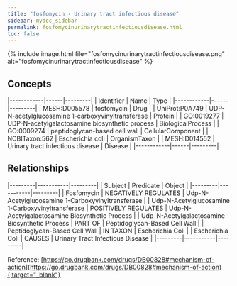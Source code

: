 ```yaml
---
title: "fosfomycin - Urinary tract infectious disease"
sidebar: mydoc_sidebar
permalink: fosfomycinurinarytractinfectiousdisease.html
toc: false 
---
```


{% include image.html file="fosfomycinurinarytractinfectiousdisease.png" alt="fosfomycinurinarytractinfectiousdisease" %}

## Concepts

|------------|------|---------|
| Identifier | Name | Type    |
|------------|------|---------|
| MESH:D005578 | fosfomycin | Drug |
| UniProt:P0A749 | UDP-N-acetylglucosamine 1-carboxyvinyltransferase | Protein |
| GO:0019277 | UDP-N-acetylgalactosamine biosynthetic process | BiologicalProcess |
| GO:0009274 | peptidoglycan-based cell wall | CellularComponent |
| NCBITaxon:562 | Escherichia coli | OrganismTaxon |
| MESH:D014552 | Urinary tract infectious disease | Disease |
|------------|------|---------|

## Relationships

|---------|-----------|---------|
| Subject | Predicate | Object  |
|---------|-----------|---------|
| Fosfomycin | NEGATIVELY REGULATES | Udp-N-Acetylglucosamine 1-Carboxyvinyltransferase |
| Udp-N-Acetylglucosamine 1-Carboxyvinyltransferase | POSITIVELY REGULATES | Udp-N-Acetylgalactosamine Biosynthetic Process |
| Udp-N-Acetylgalactosamine Biosynthetic Process | PART OF | Peptidoglycan-Based Cell Wall |
| Peptidoglycan-Based Cell Wall | IN TAXON | Escherichia Coli |
| Escherichia Coli | CAUSES | Urinary Tract Infectious Disease |
|---------|-----------|---------|

Reference: [https://go.drugbank.com/drugs/DB00828#mechanism-of-action](https://go.drugbank.com/drugs/DB00828#mechanism-of-action){:target="_blank"}